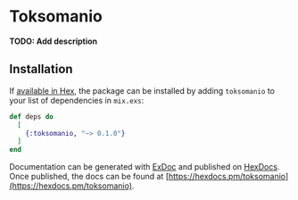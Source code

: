 # Toksomanio

**TODO: Add description**

## Installation

If [available in Hex](https://hex.pm/docs/publish), the package can be installed
by adding `toksomanio` to your list of dependencies in `mix.exs`:

```elixir
def deps do
  [
    {:toksomanio, "~> 0.1.0"}
  ]
end
```

Documentation can be generated with [ExDoc](https://github.com/elixir-lang/ex_doc)
and published on [HexDocs](https://hexdocs.pm). Once published, the docs can
be found at [https://hexdocs.pm/toksomanio](https://hexdocs.pm/toksomanio).


